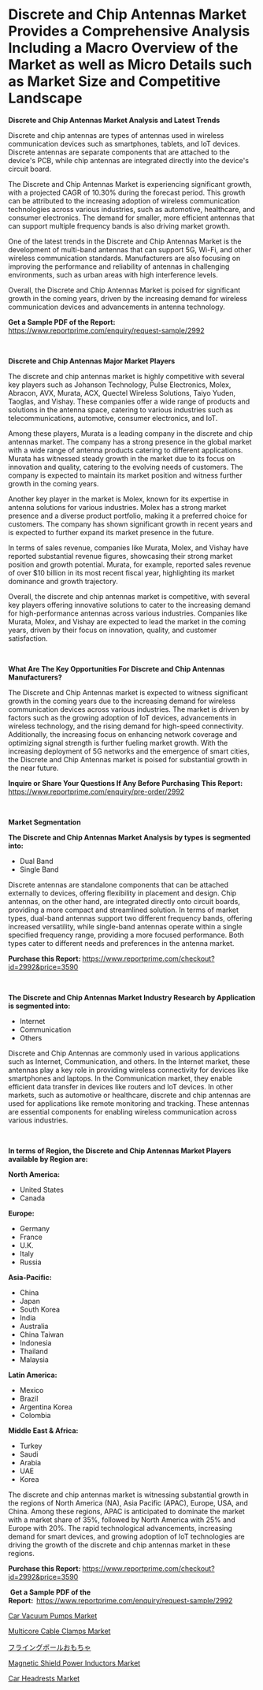 <p><h1>Discrete and Chip Antennas Market Provides a Comprehensive Analysis Including a Macro Overview of the Market as well as Micro Details such as Market Size and Competitive Landscape</h1></p><p><strong>Discrete and Chip Antennas Market Analysis and Latest Trends</strong></p>
<p><p>Discrete and chip antennas are types of antennas used in wireless communication devices such as smartphones, tablets, and IoT devices. Discrete antennas are separate components that are attached to the device's PCB, while chip antennas are integrated directly into the device's circuit board.</p><p>The Discrete and Chip Antennas Market is experiencing significant growth, with a projected CAGR of 10.30% during the forecast period. This growth can be attributed to the increasing adoption of wireless communication technologies across various industries, such as automotive, healthcare, and consumer electronics. The demand for smaller, more efficient antennas that can support multiple frequency bands is also driving market growth.</p><p>One of the latest trends in the Discrete and Chip Antennas Market is the development of multi-band antennas that can support 5G, Wi-Fi, and other wireless communication standards. Manufacturers are also focusing on improving the performance and reliability of antennas in challenging environments, such as urban areas with high interference levels.</p><p>Overall, the Discrete and Chip Antennas Market is poised for significant growth in the coming years, driven by the increasing demand for wireless communication devices and advancements in antenna technology.</p></p>
<p><strong>Get a Sample PDF of the Report:&nbsp;</strong> <a href="https://www.reportprime.com/enquiry/request-sample/2992">https://www.reportprime.com/enquiry/request-sample/2992</a></p>
<p>&nbsp;</p>
<p><strong>Discrete and Chip Antennas Major Market Players</strong></p>
<p><p>The discrete and chip antennas market is highly competitive with several key players such as Johanson Technology, Pulse Electronics, Molex, Abracon, AVX, Murata, ACX, Quectel Wireless Solutions, Taiyo Yuden, Taoglas, and Vishay. These companies offer a wide range of products and solutions in the antenna space, catering to various industries such as telecommunications, automotive, consumer electronics, and IoT.</p><p>Among these players, Murata is a leading company in the discrete and chip antennas market. The company has a strong presence in the global market with a wide range of antenna products catering to different applications. Murata has witnessed steady growth in the market due to its focus on innovation and quality, catering to the evolving needs of customers. The company is expected to maintain its market position and witness further growth in the coming years.</p><p>Another key player in the market is Molex, known for its expertise in antenna solutions for various industries. Molex has a strong market presence and a diverse product portfolio, making it a preferred choice for customers. The company has shown significant growth in recent years and is expected to further expand its market presence in the future.</p><p>In terms of sales revenue, companies like Murata, Molex, and Vishay have reported substantial revenue figures, showcasing their strong market position and growth potential. Murata, for example, reported sales revenue of over $10 billion in its most recent fiscal year, highlighting its market dominance and growth trajectory.</p><p>Overall, the discrete and chip antennas market is competitive, with several key players offering innovative solutions to cater to the increasing demand for high-performance antennas across various industries. Companies like Murata, Molex, and Vishay are expected to lead the market in the coming years, driven by their focus on innovation, quality, and customer satisfaction.</p></p>
<p>&nbsp;</p>
<p><strong>What Are The Key Opportunities For Discrete and Chip Antennas Manufacturers?</strong></p>
<p><p>The Discrete and Chip Antennas market is expected to witness significant growth in the coming years due to the increasing demand for wireless communication devices across various industries. The market is driven by factors such as the growing adoption of IoT devices, advancements in wireless technology, and the rising demand for high-speed connectivity. Additionally, the increasing focus on enhancing network coverage and optimizing signal strength is further fueling market growth. With the increasing deployment of 5G networks and the emergence of smart cities, the Discrete and Chip Antennas market is poised for substantial growth in the near future.</p></p>
<p><strong>Inquire or Share Your Questions If Any Before Purchasing This Report:</strong> <a href="https://www.reportprime.com/enquiry/pre-order/2992">https://www.reportprime.com/enquiry/pre-order/2992</a></p>
<p>&nbsp;</p>
<p><strong>Market Segmentation</strong></p>
<p><strong>The Discrete and Chip Antennas Market Analysis by types is segmented into:</strong></p>
<p><ul><li>Dual Band</li><li>Single Band</li></ul></p>
<p><p>Discrete antennas are standalone components that can be attached externally to devices, offering flexibility in placement and design. Chip antennas, on the other hand, are integrated directly onto circuit boards, providing a more compact and streamlined solution. In terms of market types, dual-band antennas support two different frequency bands, offering increased versatility, while single-band antennas operate within a single specified frequency range, providing a more focused performance. Both types cater to different needs and preferences in the antenna market.</p></p>
<p><strong>Purchase this Report:&nbsp;</strong><a href="https://www.reportprime.com/checkout?id=2992&price=3590">https://www.reportprime.com/checkout?id=2992&price=3590</a></p>
<p>&nbsp;</p>
<p><strong>The Discrete and Chip Antennas Market Industry Research by Application is segmented into:</strong></p>
<p><ul><li>Internet</li><li>Communication</li><li>Others</li></ul></p>
<p><p>Discrete and Chip Antennas are commonly used in various applications such as Internet, Communication, and others. In the Internet market, these antennas play a key role in providing wireless connectivity for devices like smartphones and laptops. In the Communication market, they enable efficient data transfer in devices like routers and IoT devices. In other markets, such as automotive or healthcare, discrete and chip antennas are used for applications like remote monitoring and tracking. These antennas are essential components for enabling wireless communication across various industries.</p></p>
<p>&nbsp;</p>
<p><strong>In terms of Region, the Discrete and Chip Antennas Market Players available by Region are:</strong></p>
<p>
    <p> <strong> North America: </strong>
        <ul>
            <li>United States</li>
            <li>Canada</li>
        </ul>
        </p> 
    <p> <strong> Europe: </strong>
        <ul>
            <li>Germany</li>
            <li>France</li>
            <li>U.K.</li>
            <li>Italy</li>
            <li>Russia</li>
        </ul>
        </p> 
    <p> <strong> Asia-Pacific: </strong>
        <ul>
            <li>China</li>
            <li>Japan</li>
            <li>South Korea</li>
            <li>India</li>
            <li>Australia</li>
            <li>China Taiwan</li>
            <li>Indonesia</li>
            <li>Thailand</li>
            <li>Malaysia</li>
        </ul>
        </p> 
    <p> <strong> Latin America: </strong>
        <ul>
            <li>Mexico</li>
            <li>Brazil</li>
            <li>Argentina Korea</li>
            <li>Colombia</li>
        </ul>
        </p> 
    <p> <strong> Middle East & Africa: </strong>
        <ul>
            <li>Turkey</li>
            <li>Saudi</li>
            <li>Arabia</li>
            <li>UAE</li>
            <li>Korea</li>
        </ul>
    </p>
    </p>
<p><p>The discrete and chip antennas market is witnessing substantial growth in the regions of North America (NA), Asia Pacific (APAC), Europe, USA, and China. Among these regions, APAC is anticipated to dominate the market with a market share of 35%, followed by North America with 25% and Europe with 20%. The rapid technological advancements, increasing demand for smart devices, and growing adoption of IoT technologies are driving the growth of the discrete and chip antennas market in these regions.</p></p>
<p><strong>Purchase this Report: </strong><a href="https://www.reportprime.com/checkout?id=2992&price=3590">https://www.reportprime.com/checkout?id=2992&price=3590</a></p>
<p>&nbsp;<strong>Get a Sample PDF of the Report:&nbsp;&nbsp;</strong><a href="https://www.reportprime.com/enquiry/request-sample/2992">https://www.reportprime.com/enquiry/request-sample/2992</a></p>
<p><strong></strong></p>
<p><p><a href="https://issuu.com/reportprime-2/docs/car-vacuum-pumps-market-size-2030.pptx">Car Vacuum Pumps Market</a></p><p><a href="https://github.com/ruddyyedelwadw/Market-Research-Report-List-1/blob/main/multicore-cable-clamps-market.md">Multicore Cable Clamps Market</a></p><p><a href="https://github.com/SantosDicki04/Market-Research-Report-List-1/blob/main/234904612745.md">フライングボールおもちゃ</a></p><p><a href="https://github.com/jaidynmorantestelletmjzya/Market-Research-Report-List-2/blob/main/magnetic-shield-power-inductors-market.md">Magnetic Shield Power Inductors Market</a></p><p><a href="https://issuu.com/reportprime-2/docs/car-headrests-market-size-2030.pptx">Car Headrests Market</a></p></p>